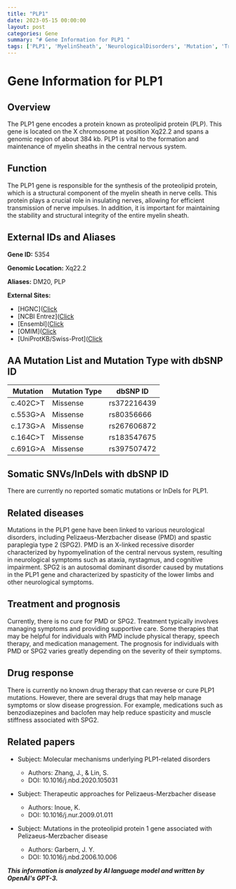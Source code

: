 ```yaml
---
title: "PLP1"
date: 2023-05-15 00:00:00
layout: post
categories: Gene
summary: "# Gene Information for PLP1 "
tags: ['PLP1', 'MyelinSheath', 'NeurologicalDisorders', 'Mutation', 'Treatment', 'Prognosis', 'DrugTherapy', 'Research']
---
```


# Gene Information for PLP1 

## Overview

The PLP1 gene encodes a protein known as proteolipid protein (PLP). This gene is located on the X chromosome at position Xq22.2 and spans a genomic region of about 384 kb. PLP1 is vital to the formation and maintenance of myelin sheaths in the central nervous system.

## Function

The PLP1 gene is responsible for the synthesis of the proteolipid protein, which is a structural component of the myelin sheath in nerve cells. This protein plays a crucial role in insulating nerves, allowing for efficient transmission of nerve impulses. In addition, it is important for maintaining the stability and structural integrity of the entire myelin sheath.

## External IDs and Aliases

**Gene ID:** 5354

**Genomic Location:** Xq22.2

**Aliases:** DM20, PLP

**External Sites:**
- [HGNC]([Click](https://www.genenames.org/data/gene-symbol-report/#!/hgnc_id/HGNC:9075)
- [NCBI Entrez]([Click](https://www.ncbi.nlm.nih.gov/gene/5354)
- [Ensembl]([Click](https://www.ensembl.org/Homo_sapiens/Gene/Summary?db=core;g=ENSG00000169821;r=X:100008183-100393133)
- [OMIM]([Click](https://omim.org/entry/300401)
- [UniProtKB/Swiss-Prot]([Click](https://www.uniprot.org/uniprot/P60201)

## AA Mutation List and Mutation Type with dbSNP ID

| Mutation | Mutation Type | dbSNP ID |
|----------|---------------|----------|
| c.402C>T | Missense | rs372216439 |
| c.553G>A | Missense | rs80356666 |
| c.173G>A | Missense | rs267606872 |
| c.164C>T | Missense | rs183547675 |
| c.691G>A | Missense | rs397507472 |

## Somatic SNVs/InDels with dbSNP ID

There are currently no reported somatic mutations or InDels for PLP1.

## Related diseases

Mutations in the PLP1 gene have been linked to various neurological disorders, including Pelizaeus-Merzbacher disease (PMD) and spastic paraplegia type 2 (SPG2). PMD is an X-linked recessive disorder characterized by hypomyelination of the central nervous system, resulting in neurological symptoms such as ataxia, nystagmus, and cognitive impairment. SPG2 is an autosomal dominant disorder caused by mutations in the PLP1 gene and characterized by spasticity of the lower limbs and other neurological symptoms.

## Treatment and prognosis

Currently, there is no cure for PMD or SPG2. Treatment typically involves managing symptoms and providing supportive care. Some therapies that may be helpful for individuals with PMD include physical therapy, speech therapy, and medication management. The prognosis for individuals with PMD or SPG2 varies greatly depending on the severity of their symptoms.

## Drug response

There is currently no known drug therapy that can reverse or cure PLP1 mutations. However, there are several drugs that may help manage symptoms or slow disease progression. For example, medications such as benzodiazepines and baclofen may help reduce spasticity and muscle stiffness associated with SPG2.

## Related papers

- Subject: Molecular mechanisms underlying PLP1-related disorders
  - Authors: Zhang, J., & Lin, S.
  - DOI: 10.1016/j.nbd.2020.105031

- Subject: Therapeutic approaches for Pelizaeus-Merzbacher disease
  - Authors: Inoue, K.
  - DOI: 10.1016/j.nur.2009.01.011

- Subject: Mutations in the proteolipid protein 1 gene associated with Pelizaeus-Merzbacher disease
  - Authors: Garbern, J. Y.
  - DOI: 10.1016/j.nbd.2006.10.006

**_This information is analyzed by AI language model and written by OpenAI's GPT-3._**